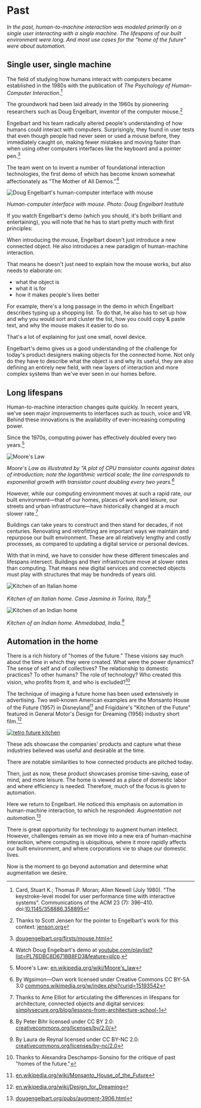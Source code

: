 # Past

*In the past, human-to-machine interaction was modeled primarily on a single user interacting with a single machine. The lifespans of our built environment were long. And most use cases for the "home of the future" were about automation.* 

## Single user, single machine

The field of studying how humans interact with computers became established in the 1980s with the publication of *The Psychology of Human-Computer Interaction*.[^1]  

The groundwork had been laid already in the 1960s by pioneering researchers such as Doug Engelbart, inventor of the computer mouse.[^2]  

Engelbart and his team radically altered people's understanding of how humans could interact with computers. Surprisingly, they found in user tests that even though people had never seen or used a mouse before, they immediately caught on, making fewer mistakes and moving faster than when using other computers interfaces like the keyboard and a pointer pen.[^3] 

The team went on to invent a number of foundational interaction technologies, the first demo of which has become known somewhat affectionately as "The Mother of All Demos."[^4]

![Doug Engelbart's human-computer interface with mouse](https://raw.githubusercontent.com/understanding-the-connected-home/book/master/img/dougengelbart_demo.jpg)

_Human-computer interface with mouse. Photo: Doug Engelbart Institute_

If you watch Engelbart's demo (which you should, it's both brilliant and entertaining), you will note that he has to start pretty much with first principles:

When introducing the mouse, Engelbart doesn't just introduce a new connected object. He also introduces a new paradigm of human-machine interaction.

That means he doesn't just need to explain how the mouse works, but also needs to elaborate on:

- what the object is
- what it is for
- how it makes people's lives better 

For example, there's a long passage in the demo in which Engelbart describes typing up a shopping list. To do that, he also has to set up how and why you would sort and cluster the list, how you could copy & paste text, and why the mouse makes it easier to do so. 

That's a lot of explaining for just one small, novel device. 

Engelbart's demo gives us a good understanding of the challenge for today's product designers making objects for the connected home. Not only do they have to describe what the object is and why its useful, they are also defining an entirely new field, with new layers of interaction and more complex systems than we've ever seen in our homes before. 

## Long lifespans

Human-to-machine interaction changes quite quickly. In recent years, we've seen major improvements to interfaces such as touch, voice and VR. Behind these innovations is the availability of ever-increasing computing power. 

Since the 1970s, computing power has effectively doubled every two years.[^5]  

![Moore's Law](https://raw.githubusercontent.com/understanding-the-connected-home/book/master/img/mooreslaw.jpeg)

_Moore's Law as illustrated by "A plot of CPU transistor counts against dates of introduction; note the logarithmic vertical scale; the line corresponds to exponential growth with transistor count doubling every two years.[^6]_

However, while our computing environment moves at such a rapid rate, our built environment—that of our homes, places of work and leisure, our streets and urban infrastructure—have historically changed at a much slower rate.[^7]

Buildings can take years to construct and then stand for decades, if not centuries. Renovating and retrofitting are important ways we maintain and repurpose our built environment. These are all relatively lengthy and costly processes, as compared to updating a digital service or personal devices.   

With that in mind, we have to consider how these different timescales and lifespans intersect. Buildings and their infrastructure move at slower rates than computing. That means new digital services and connected objects must play with structures that may be hundreds of years old. 

![Kitchen of an Italian home](https://raw.githubusercontent.com/understanding-the-connected-home/book/master/img/kitchen_casajasmina.jpg)

_Kitchen of an Italian home. Casa Jasmina in Torino, Italy.[^8]_

![Kitchen of an Indian home](https://raw.githubusercontent.com/understanding-the-connected-home/book/master/img/kitchen_ahmedabad.jpg)

_Kitchen of an Indian home. Ahmedabad, India.[^9]_

## Automation in the home 

There is a rich history of "homes of the future." These visions say much about the time in which they were created. What were the power dynamics? The sense of self and of collectives? The relationship to domestic practices? To other humans? The role of technology? Who created this vision, who profits from it, and who is excluded?[^10]

The technique of imaging a future home has been used extensively in advertising. Two well-known American examples are the Monsanto House of the Future (1957) in Disneyland[^11] and Frigidaire's "Kitchen of the Future" featured in General Motor's Design for Dreaming (1956) industry short film.[^12]      

[![retro future kitchen](https://raw.githubusercontent.com/understanding-the-connected-home/book/master/img/retrofuturekitchenvideo.png)](https://www.youtube.com/embed/hZG36dhhbx0)

These ads showcase the companies' products and capture what these industries believed was useful and desirable at the time. 

There are notable similarities to how connected products are pitched today. 

Then, just as now, these product showcases promise time-saving, ease of mind, and more leisure. The home is viewed as a place of domestic labor and where efficiency is needed. Therefore, much of the focus is given to automation. 

Here we return to Engelbart. He noticed this emphasis on automation in human-machine interaction, to which he responded: _Augmentation not automation_.[^13] 

There is great opportunity for technology to augment human intellect. However, challenges remain as we move into a new era of human-machine interaction, where computing is  ubiquitious, where it more rapidly affects our built environment, and where corporations vie to shape our domestic lives. 

Now is the moment to go beyond automation and determine what augmentation we desire. 

[^1]: Card, Stuart K.; Thomas P. Moran; Allen Newell (July 1980). "The keystroke-level model for user performance time with interactive systems". Communications of the ACM 23 (7): 396–410. doi:[10.1145/358886.358895](http://dl.acm.org/citation.cfm?doid=358886.358895)
[^2]: Thanks to Scott Jensen for the pointer to Engelbart's work for this context: [jenson.org](http://www.jenson.org/) 
[^3]: [dougengelbart.org/firsts/mouse.html](http://www.dougengelbart.org/firsts/mouse.html)
[^4]: Watch Doug Engelbart's demo at [youtube.com/playlist?list=PL76DBC8D6718B8FD3&feature=plcp](https://www.youtube.com/playlist?list=PL76DBC8D6718B8FD3&feature=plcp).
[^5]: Moore's Law: [en.wikipedia.org/wiki/Moore's_law](https://en.wikipedia.org/wiki/Moore's_law)
[^6]: By Wgsimon—Own work licensed under Creative Commons CC BY-SA 3.0 [commons.wikimedia.org/w/index.php?curid=15193542](https://commons.wikimedia.org/w/index.php?curid=15193542)
[^7]: Thanks to Ame Elliot for articulating the differences in lifespans for architecture, connected objects and digital services: [simplysecure.org/blog/lessons-from-architecture-school-1](https://simplysecure.org/blog/lessons-from-architecture-school-1)
[^8]: By Peter Bihr licensed under CC BY 2.0: [creativecommons.org/licenses/by/2.0/](https://creativecommons.org/licenses/by/2.0/)
[^9]: By Laura de Reynal licensed under CC BY-NC 2.0: [creativecommons.org/licenses/by-nc/2.0](https://creativecommons.org/licenses/by-nc/2.0/)
[^10]: Thanks to Alexandra Deschamps-Sonsino for the critique of past "homes of the future."
[^11]: [en.wikipedia.org/wiki/Monsanto_House_of_the_Future](https://en.wikipedia.org/wiki/Monsanto_House_of_the_Future) 
[^12]: [en.wikipedia.org/wiki/Design_for_Dreaming](https://en.wikipedia.org/wiki/Design_for_Dreaming)
[^13]: [dougengelbart.org/pubs/augment-3906.html](http://www.dougengelbart.org/pubs/augment-3906.html)







